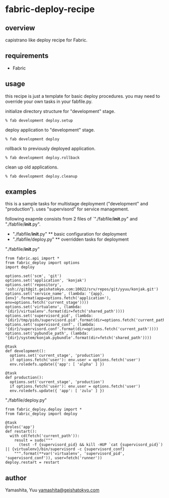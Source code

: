 # fabric-deploy-recipe

## overview

capistrano like deploy recipe for Fabric.


## requirements

* Fabric


## usage

this recipe is just a template for basic deploy procedures.
you may need to override your own tasks in your fabfile.py.

initialize directory structure for "development" stage.

    % fab development deploy.setup

deploy application to "development" stage.

    % fab development deploy

rollback to previously deployed application.

    % fab development deploy.rollback

clean up old applications.

    % fab development deploy.cleanup


## examples

this is a sample tasks for multistage deployment ("development" and "production").
uses "supervisord" for service management.

following exapmle consists from 2 files of `"./fabfile/__init__.py" and "./fabfile/__init__.py".

* "./fabfile/__init__.py"
** basic configuration for deployment
* "./fabfile/deploy.py"
** overridden tasks for deployment

"./fabfile/__init__.py"

    from fabric.api import *
    from fabric_deploy import options
    import deploy
    
    options.set('scm', 'git')
    options.set('application', 'konjak')
    options.set('repository', 'ssh://git@git.geishatokyo.com:10022/srv/repos/git/yyuu/konjak.git')
    options.set('service_name', (lambda: '{app}.{env}'.format(app=options.fetch('application'), env=options.fetch('current_stage'))))
    options.set('virtualenv', (lambda: '{dir}/virtualenv'.format(dir=fetch('shared_path'))))
    options.set('supervisord_pid', (lambda: '{dir}/tmp/pids/supervisord.pid'.format(dir=options.fetch('current_path'))))
    options.set('supervisord_conf', (lambda: '{dir}/supervisord.conf'.format(dir=options.fetch('current_path'))))
    options.set('pybundle_path', (lambda: '{dir}/system/konjak.pybundle'.format(dir=fetch('shared_path'))))
    
    @task
    def development():
      options.set('current_stage', 'production')
      if options.fetch('user'): env.user = options.fetch('user')
      env.roledefs.update({'app': [ 'alpha' ] })
    
    @task
    def production():
      options.set('current_stage', 'production')
      if options.fetch('user'): env.user = options.fetch('user')
      env.roledefs.update({ 'app': [ 'zulu' ] })


"./fabfile/deploy.py"

    from fabric_deploy.deploy import *
    from fabric_deploy import deploy
    
    @task
    @roles('app')
    def restart():
      with cd(fetch('current_path')):
        result = sudo("""
          (test -f {supervisord_pid} && kill -HUP `cat {supervisord_pid}`) || {virtualenv}/bin/supervisord -c {supervisord_conf}
        """.format(**var('virtualenv', 'supervisord_pid', 'supervisord_conf')), user=fetch('runner'))
    deploy.restart = restart


## author

Yamashita, Yuu <yamashita@geishatokyo.com>
